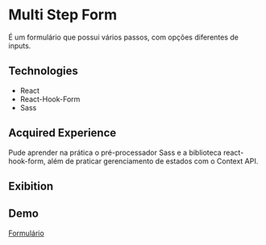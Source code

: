 # Multi Step Form

É um formulário que possui vários passos, com opções diferentes de inputs.

<h2>Technologies</h2>

- React
- React-Hook-Form
- Sass

<h2>Acquired Experience</h2>

Pude aprender na prática o pré-processador Sass e a biblioteca react-hook-form, além de praticar gerenciamento de estados com o Context API.

<h2>Exibition</h2>


<h2>Demo</h2>

[Formulário](https://multi-step-form-by-vandilson.netlify.app/)
